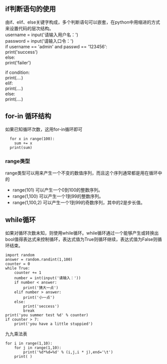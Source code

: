 ## if判断语句的使用 
  由if、elif、else关键字构成，多个判断语句可以嵌套，在python中用缩进的方式来设置代码的层次结构。  
  username = input('请输入用户名：')  
  password = input('请输入口令：')    
  if username == 'admin' and passwd == '123456':    
    print('success')    
  else:    
    print('failer')    

  if condition:   
  	print(....)   
  elif:   
  	print(....)   
  else:   
    print(....)   

## for-in 循环结构  
  如果已知循环次数，这用for-in循环即可
  
	  for x in range(100):  
		sum += x  
	  print(sum)  
  
### range类型  
  range类型可以用来产生一个不变的数值序列，而且这个序列通常都是用在循环中的  
  - range(101) 可以产生一个0到100的整数序列。  
  - range(1,100) 可以产生一个1到99的整数序列。  
  - range(1,100,2) 可以产生一个1到99的奇数序列，其中的2是步长值。  
  
## while循环
  如果对循环次数未知，则使用while循环。while循环通过一个能够产生或转换出bool值得表达式来控制循环，表达式值为True则循环继续，表达式值为False则循环结束。
  
	import random  
	answer = random.randint(1,100)  
	counter = 0  
	while True:  
		counter += 1  
		number = int(input('请输入：'))  
		if number < answer:  
			print('猜大一点')  
		elif number > answer:  
			print('小一点')  
		else:  
			print('seccess')  
			break  
	print('you summer test %d' % counter)  
	if counter > 7:  
		print('you have a little stuppied')    
		
九九乘法表

	for i in range(1,10):
		for j in range(1,10):
			print('%d*%d=%d' % (i,j,i * j),end='\t')
		print( )
  
